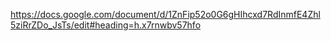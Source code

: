 https://docs.google.com/document/d/1ZnFip52o0G6gHIhcxd7RdInmfE4Zhl5ziRrZDo_JsTs/edit#heading=h.x7rnwbv57hfo
